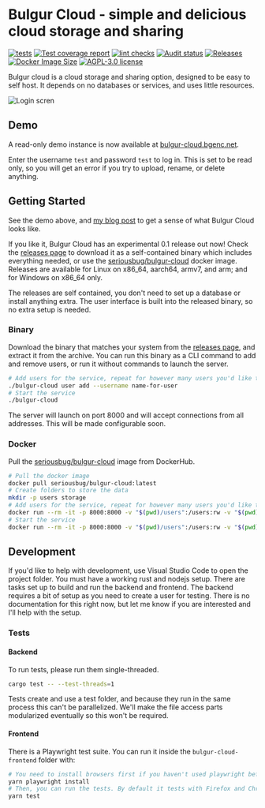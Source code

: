 # Bulgur Cloud - simple and delicious cloud storage and sharing

[![tests](https://img.shields.io/github/actions/workflow/status/SeriousBug/bulgur-cloud/coverage.yml?label=tests&branch=main)](https://github.com/SeriousBug/bulgur-cloud/actions/workflows/coverage.yml) [![Test coverage report](https://img.shields.io/codecov/c/github/SeriousBug/bulgur-cloud)](https://codecov.io/gh/SeriousBug/bulgur-cloud) [![lint checks](https://img.shields.io/github/actions/workflow/status/SeriousBug/bulgur-cloud/lint.yml?label=lint&branch=main)](https://github.com/SeriousBug/bulgur-cloud/actions/workflows/lint.yml) [![Audit status](https://img.shields.io/github/actions/workflow/status/SeriousBug/bulgur-cloud/audit.yml?label=audit&branch=main)](https://github.com/SeriousBug/bulgur-cloud/actions/workflows/audit.yml) [![Releases](https://img.shields.io/github/v/release/SeriousBug/bulgur-cloud?include_prereleases)](https://github.com/SeriousBug/bulgur-cloud/releases) [![Docker Image Size](https://img.shields.io/docker/image-size/seriousbug/bulgur-cloud)](https://hub.docker.com/r/seriousbug/bulgur-cloud) [![AGPL-3.0 license](https://img.shields.io/github/license/SeriousBug/bulgur-cloud)](https://github.com/SeriousBug/bulgur-cloud/blob/main/LICENSE.txt)

Bulgur cloud is a cloud storage and sharing option, designed to be easy to self
host. It depends on no databases or services, and uses little resources.

![Login scren](https://bgenc.net/img/2022-03-29-00-17-38.png)

## Demo

A read-only demo instance is now available at [bulgur-cloud.bgenc.net](https://bulgur-cloud.bgenc.net).

Enter the username `test` and password `test` to log in. This is set to be read only, so you will get an error if you try to upload, rename, or delete anything.

## Getting Started

See the demo above, and [my blog post](https://bgenc.net/bulgur-cloud-intro/) to get a sense of what Bulgur Cloud looks like.

If you like it, Bulgur Cloud has an experimental 0.1 release out now! Check the
[releases page](https://github.com/SeriousBug/bulgur-cloud/releases) to download
it as a self-contained binary which includes everything needed, or use the
[seriousbug/bulgur-cloud](https://hub.docker.com/r/seriousbug/bulgur-cloud)
docker image. Releases are available for Linux on x86_64, aarch64, armv7, and
arm; and for Windows on x86_64 only.

The releases are self contained, you don't need to set up a database or install
anything extra. The user interface is built into the released binary, so no
extra setup is needed.

### Binary

Download the binary that matches your system from the [releases page](https://github.com/SeriousBug/bulgur-cloud/releases), and extract it from the archive.
You can run this binary as a CLI command to add and remove users, or run it without commands to launch the server.

```bash
# Add users for the service, repeat for however many users you'd like to add
./bulgur-cloud user add --username name-for-user
# Start the service
./bulgur-cloud
```

The server will launch on port 8000 and will accept connections from all
addresses. This will be made configurable soon.

### Docker

Pull the [seriousbug/bulgur-cloud](https://hub.docker.com/r/seriousbug/bulgur-cloud)
image from DockerHub.

```bash
# Pull the docker image
docker pull seriousbug/bulgur-cloud:latest
# Create folders to store the data
mkdir -p users storage
# Add users for the service, repeat for however many users you'd like to add
docker run --rm -it -p 8000:8000 -v "$(pwd)/users":/users:rw -v "$(pwd)/storage":/storage:rw seriousbug/bulgur-cloud:latest user add --username name-for-user
# Start the service
docker run --rm -it -p 8000:8000 -v "$(pwd)/users":/users:rw -v "$(pwd)/storage":/storage:rw seriousbug/bulgur-cloud:latest
```

## Development

If you'd like to help with development, use Visual Studio Code to open the
project folder. You must have a working rust and nodejs setup. There are tasks
set up to build and run the backend and frontend. The backend requires a bit of
setup as you need to create a user for testing. There is no documentation for
this right now, but let me know if you are interested and I'll help with the
setup.

### Tests

#### Backend

To run tests, please run them single-threaded.

```sh
cargo test -- --test-threads=1
```

Tests create and use a test folder, and because they run in the same process
this can't be parallelized. We'll make the file access parts modularized
eventually so this won't be required.

#### Frontend

There is a Playwright test suite. You can run it inside the `bulgur-cloud-frontend` folder with:

```sh
# You need to install browsers first if you haven't used playwright before
yarn playwright install
# Then, you can run the tests. By default it tests with Firefox and Chromium.
yarn test
```
